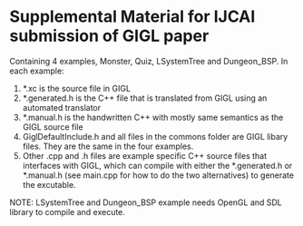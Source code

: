 # Supplemental Material for IJCAI submission of GIGL paper

Containing 4 examples, Monster, Quiz, LSystemTree and Dungeon_BSP. In each example:

1. *.xc is the source file in GIGL
2. *.generated.h is the C++ file that is translated from GIGL using an automated translator
3. *.manual.h is the handwritten C++ with mostly same semantics as the GIGL source file
4. GiglDefaultInclude.h and all files in the commons folder are GIGL libary files. They are the same in the four examples.
5. Other .cpp and .h files are example specific C++ source files that interfaces with GIGL, which can compile with either the *.generated.h or *.manual.h (see main.cpp for how to do the two alternatives) to generate the excutable.

NOTE: LSystemTree and Dungeon_BSP example needs OpenGL and SDL library to compile and execute.
